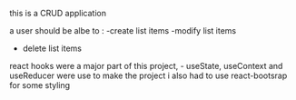 this is a CRUD application

a user should be albe to :
-create list items
-modify list items
- delete list items

react hooks were a major part of this project,  - useState, useContext and useReducer were use to make the project
i also had to use react-bootsrap for some styling
